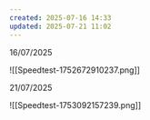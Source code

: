 ```yaml
---
created: 2025-07-16 14:33
updated: 2025-07-21 11:02
---
```

16/07/2025

![[Speedtest-1752672910237.png]]


21/07/2025

![[Speedtest-1753092157239.png]]
